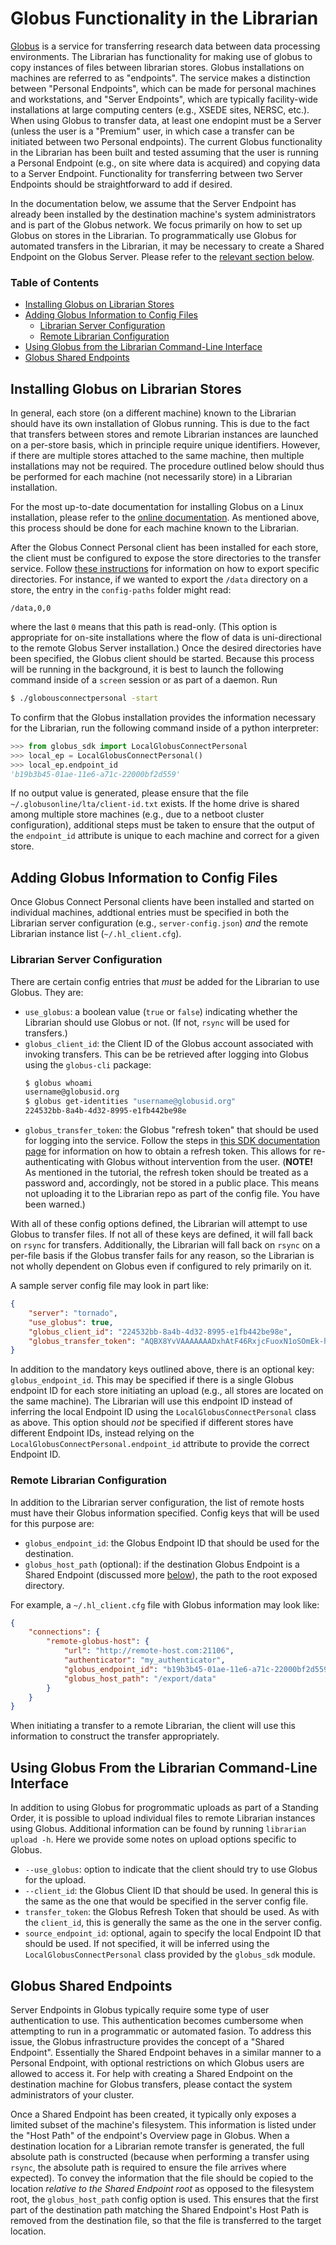 # Globus Functionality in the Librarian

[Globus](https://www.globus.org/) is a service for transferring research data
between data processing environments. The Librarian has functionality for making
use of globus to copy instances of files between librarian stores. Globus
installations on machines are referred to as "endpoints". The service makes a
distinction between "Personal Endpoints", which can be made for personal
machines and workstations, and "Server Endpoints", which are typically
facility-wide installations at large computing centers (e.g., XSEDE sites,
NERSC, etc.). When using Globus to transfer data, at least one endopint must be
a Server (unless the user is a "Premium" user, in which case a transfer can be
initiated between two Personal endpoints). The current Globus functionality in
the Librarian has been built and tested assuming that the user is running a
Personal Endpoint (e.g., on site where data is acquired) and copying data to a
Server Endpoint. Functionality for transferring between two Server Endpoints
should be straightforward to add if desired.

In the documentation below, we assume that the Server Endpoint has already been
installed by the destination machine's system administrators and is part of the
Globus network. We focus primarily on how to set up Globus on stores in the
Librarian. To programmatically use Globus for automated transfers in the
Librarian, it may be necessary to create a Shared Endpoint on the Globus
Server. Please refer to the [relevant section below](#globus-shared-endpoints).

### Table of Contents

- [Installing Globus on Librarian
  Stores](#installing-globus-on-librarian-stores)
- [Adding Globus Information to Config
  Files](#adding-globus-information-to-config-files)
  - [Librarian Server Configuration](#librarian-server-configuration)
  - [Remote Librarian Configuration](#remote-librarian-configuration)
- [Using Globus from the Librarian Command-Line
  Interface](#using-globus-from-the-librarian-command-line-interface)
- [Globus Shared Endpoints](#globus-shared-endpoints)


## Installing Globus on Librarian Stores

In general, each store (on a different machine) known to the Librarian should
have its own installation of Globus running. This is due to the fact that
transfers between stores and remote Librarian instances are launched on a
per-store basis, which in principle require unique identifiers. However, if
there are multiple stores attached to the same machine, then multiple
installations may not be required. The procedure outlined below should thus be
performed for each machine (not necessarily store) in a Librarian installation.

For the most up-to-date documentation for installing Globus on a Linux
installation, please refer to the [online
documentation](https://docs.globus.org/how-to/globus-connect-personal-linux/#globus-connect-personal-cli). As
mentioned above, this process should be done for each machine known to the
Librarian.

After the Globus Connect Personal client has been installed for each store, the
client must be configured to expose the store directories to the transfer
service. Follow [these
instructions](https://docs.globus.org/faq/globus-connect-endpoints/#how_do_i_configure_accessible_directories_on_globus_connect_personal_for_linux)
for information on how to export specific directories. For instance, if we
wanted to export the `/data` directory on a store, the entry in the
`config-paths` folder might read:
```
/data,0,0
```
where the last `0` means that this path is read-only. (This option is
appropriate for on-site installations where the flow of data is uni-directional
to the remote Globus Server installation.) Once the desired directories have
been specified, the Globus client should be started. Because this process will
be running in the background, it is best to launch the following command inside
of a `screen` session or as part of a daemon. Run
```bash
$ ./globousconnectpersonal -start
```
To confirm that the Globus installation provides the information necessary for
the Librarian, run the following command inside of a python interpreter:
```python
>>> from globus_sdk import LocalGlobusConnectPersonal
>>> local_ep = LocalGlobusConnectPersonal()
>>> local_ep.endpoint_id
'b19b3b45-01ae-11e6-a71c-22000bf2d559'
```
If no output value is generated, please ensure that the file
`~/.globusonline/lta/client-id.txt` exists. If the home drive is shared among
multiple store machines (e.g., due to a netboot cluster configuration),
additional steps must be taken to ensure that the output of the `endpoint_id`
attribute is unique to each machine and correct for a given store.


## Adding Globus Information to Config Files

Once Globus Connect Personal clients have been installed and started on
individual machines, addtional entries must be specified in both the Librarian
server configuration (e.g., `server-config.json`) *and* the remote Librarian
instance list (`~/.hl_client.cfg`).

### Librarian Server Configuration

There are certain config entries that *must* be added for the Librarian to use
Globus. They are:

- `use_globus`: a boolean value (`true` or `false`) indicating whether the
  Librarian should use Globus or not. (If not, `rsync` will be used for
  transfers.)
- `globus_client_id`: the Client ID of the Globus account associated with
  invoking transfers. This can be be retrieved after logging into Globus using
  the `globus-cli` package:
  ```bash
  $ globus whoami
  username@globusid.org
  $ globus get-identities "username@globusid.org"
  224532bb-8a4b-4d32-8995-e1fb442be98e
  ```
- `globus_transfer_token`: the Globus "refresh token" that should be used for
  logging into the service. Follow the steps in [this SDK documentation
  page](https://globus-sdk-python.readthedocs.io/en/stable/tutorial/#advanced-2-refresh-tokens-never-login-again)
  for information on how to obtain a refresh token. This allows for
  re-authenticating with Globus without intervention from the user. (**NOTE!**
  As mentioned in the tutorial, the refresh token should be treated as a
  password and, accordingly, not be stored in a public place. This means not
  uploading it to the Librarian repo as part of the config file. You have been
  warned.)

With all of these config options defined, the Librarian will attempt to use
Globus to transfer files. If not all of these keys are defined, it will fall
back on `rsync` for transfers. Additionally, the Librarian will fall back on
`rsync` on a per-file basis if the Globus transfer fails for any reason, so the
Librarian is not wholly dependent on Globus even if configured to rely primarily
on it.

A sample server config file may look in part like:
```json
{
    "server": "tornado",
    "use_globus": true,
    "globus_client_id": "224532bb-8a4b-4d32-8995-e1fb442be98e",
    "globus_transfer_token": "AQBX8YvVAAAAAAADxhAtF46RxjcFuoxN1oSOmEk-hBqvOejY4imMbZlC0B8THfoFuOK9rshN6TV7I0uwf0hb",
}
```

In addition to the mandatory keys outlined above, there is an optional key:
`globus_endpoint_id`. This may be specified if there is a single Globus endpoint
ID for each store initiating an upload (e.g., all stores are located on the same
machine). The Librarian will use this endpoint ID instead of inferring the local
Endpoint ID using the `LocalGlobusConnectPersonal` class as above. This option
should *not* be specified if different stores have different Endpoint IDs,
instead relying on the `LocalGlobusConnectPersonal.endpoint_id` attribute to
provide the correct Endpoint ID.

### Remote Librarian Configuration

In addition to the Librarian server configuration, the list of remote hosts must
have their Globus information specified. Config keys that will be used for this
purpose are:

- `globus_endpoint_id`: the Globus Endpoint ID that should be used for the
  destination.
- `globus_host_path` (optional): if the destination Globus Endpoint is a Shared
  Endpoint (discussed more [below](#globus-shared-endpoints)), the path to the
  root exposed directory.

For example, a `~/.hl_client.cfg` file with Globus information may look like:
```json
{
    "connections": {
        "remote-globus-host": {
            "url": "http://remote-host.com:21106",
            "authenticator": "my_authenticator",
            "globus_endpoint_id": "b19b3b45-01ae-11e6-a71c-22000bf2d559",
            "globus_host_path": "/export/data"
        }
    }
}
```

When initiating a transfer to a remote Librarian, the client will use this
information to construct the transfer appropriately.


## Using Globus From the Librarian Command-Line Interface

In addition to using Globus for progrommatic uploads as part of a Standing
Order, it is possible to upload individual files to remote Librarian instances
using Globus. Additional information can be found by running `librarian upload
-h`. Here we provide some notes on upload options specific to Globus.

- `--use_globus`: option to indicate that the client should try to use Globus
  for the upload.
- `--client_id`: the Globus Client ID that should be used. In general this is
  the same as the one that would be specified in the server config file.
- `transfer_token`: the Globus Refresh Token that should be used. As with the
  `client_id`, this is generally the same as the one in the server config.
- `source_endpoint_id`: optional, again to specify the local Endpoint ID that
  should be used. If not specified, it will be inferred using the
  `LocalGlobusConnectPersonal` class provided by the `globus_sdk` module.


## Globus Shared Endpoints

Server Endpoints in Globus typically require some type of user authentication to
use. This authentication becomes cumbersome when attempting to run in a
programmatic or automated fasion. To address this issue, the Globus
infrastructure provides the concept of a "Shared Endpoint". Essentially the
Shared Endpoint behaves in a similar manner to a Personal Endpoint, with
optional restrictions on which Globus users are allowed to access it. For help
with creating a Shared Endpoint on the destination machine for Globus transfers,
please contact the system administrators of your cluster.

Once a Shared Endpoint has been created, it typically only exposes a limited
subset of the machine's filesystem. This information is listed under the "Host
Path" of the endpoint's Overview page in Globus. When a destination location for
a Librarian remote transfer is generated, the full absolute path is constructed
(because when performing a transfer using `rsync`, the absolute path is required
to ensure the file arrives where expected). To convey the information that the
file should be copied to the location *relative to the Shared Endpoint root* as
opposed to the filesystem root, the `globus_host_path` config option is
used. This ensures that the first part of the destination path matching the
Shared Endpoint's Host Path is removed from the destination file, so that the
file is transferred to the target location.
